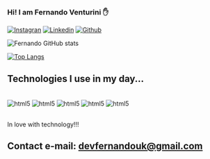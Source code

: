 ### Hi! I am Fernando Venturini ✋

[![Instagran](https://img.shields.io/badge/Instagram-E4405F?style=for-the-badge&logo=instagram&logoColor=white)](https://www.instagram.com/fv_developer/)
[![Linkedin](https://img.shields.io/badge/LinkedIn-0077B5?style=for-the-badge&logo=linkedin&logoColor=white)](https://www.linkedin.com/in/fernandoventurini-dev/)
[![Github](https://img.shields.io/badge/GitHub-100000?style=for-the-badge&logo=github&logoColor=white)](https://github.com/FernandoVenturini/)

![Fernando GitHub stats](https://github-readme-stats.vercel.app/api?username=FernandoVenturini&show_icons=true&theme=radical)

[![Top Langs](https://github-readme-stats.vercel.app/api/top-langs/?username=FernandoVenturini)](https://github.com/anuraghazra/github-readme-stats)

## Technologies I use in my day...

<div style="display: inline_block"></br>
    <img align="center" alt="html5" src="https://img.shields.io/badge/HTML5-E34F26?style=for-the-badge&logo=html5&logoColor=white" />
    <img align="center" alt="html5" src="https://img.shields.io/badge/CSS3-1572B6?style=for-the-badge&logo=css3&logoColor=white" />
    <img align="center" alt="html5" src="https://img.shields.io/badge/JavaScript-F7DF1E?style=for-the-badge&logo=javascript&logoColor=black" />
    <img align="center" alt="html5" src="https://img.shields.io/badge/React-20232A?style=for-the-badge&logo=react&logoColor=61DAFB" />
    <img align="center" alt="html5" src="https://img.shields.io/badge/Bootstrap-563D7C?style=for-the-badge&logo=bootstrap&logoColor=white" />
</div></br>

In love with technology!!!

## Contact e-mail: devfernandouk@gmail.com
